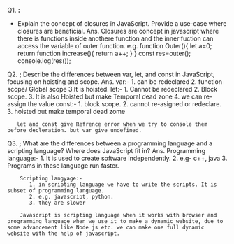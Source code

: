 Q1. **:**

- Explain the concept of closures in JavaScript. Provide a use-case where closures are beneficial.
Ans. Closures are concept in javascript where there is functions inside anothere function and the inner fuction can access the variable of outer function.
 e.g.
    function Outer(){
        let a=0;
        return function increase(){
            return a++;
        }
    }
const res=outer();
console.log(res());


Q2. **;**
    Describe the differences between var, let, and const in JavaScript, focusing on hoisting and scope.
    Ans. var:- 
          1. can be redeclared
          2. function scope/ Global scope
          3.It is hoisted.
        let:-
          1. Cannot be redeclared
          2. Block scope.
          3. It is also Hoisted but make Temporal dead zone
          4. we can re-assign the value
        const:-
           1. block scope.
           2. cannot re-asigned or redeclare.
           3. hoisted but make temporal dead zome

       let and const give Refrence error when we try to console them before decleration. but var give undefined.

Q3. **;**
     What are the differences between a programming language and a scripting language? Where does JavaScript fit in?
     Ans. Programming language:- 
           1. It is used to create software independently.
           2. e.g- c++, java
           3. Programs in these language run faster.

        Scripting langyage:-
           1. in scripting language we have to write the scripts. It is subset of programming language.
           2. e.g. javascript, python.
           3. they are slower

        Javascript is scripting language when it works with browser and programming language when we use it to make a dynamic website, due to some advancement like Node js etc. we can make one full dynamic website with the help of javascript.